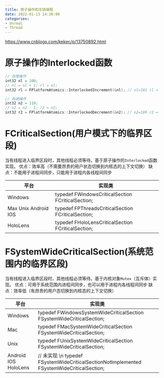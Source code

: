```yaml
---
title: 原子操作和无锁编程
date: 2022-01-13 14:30:00
categories:
- Unreal
- Thread
---
```

https://www.cnblogs.com/kekec/p/13750892.html
# 原子操作的Interlocked函数
```C++
// 自增操作
int32 nl = 100;
// nl = nl + 1; rl = nl;
int32 rl = FPlatformAtomics::InterlockedIncrement(&nl); // nl=101 rl = 101

// 自减操作
int32 n2 = 110;
// n2 = n2 - 1; r2 = n2;
int32 r2 = FPlatformAtomics::InterlockedDecrement(&n2); // n2=109 r2 = 109
```
# FCriticalSection(用户模式下的临界区段)
当有线程进入临界区段时，其他线程必须等待。基于原子操作的`Interlocked`函数实现。
优点：效率高（不需要昂贵的用户状态切换到内核态的上下文切换）
缺点：不能用于进程间同步，只能用于进程内各线程间同步

|平台|实现类|
|---|---|
|Windows|typedef FWindowsCriticalSection FCriticalSection;|
|Max Unix Android IOS |typedef FPThreadsCriticalSection FCriticalSection;|
|HoloLens | typedef FHoloLensCriticalSection FCriticalSection;|

# FSystemWideCriticalSection(系统范围内的临界区段)
当有线程进入临界区段时，其他线程必须等待。基于内核对象`Mutex`（互斥体）实现。
优点：可用于系统范围内进程间同步，也可以用于进程内各线程间同步
缺点：效率低（有昂贵的用户态切换到内核态的上下文切换）

|平台|实现类|
|---|---|
|Windows|typedef FWindowsSystemWideCriticalSection FSystemWideCriticalSection;|
|Mac|typedef FMacSystemWideCriticalSection FSystemWideCriticalSection;|
|Unix|typedef FUnixSystemWideCriticalSection FSystemWideCriticalSection;|
|Android IOS HoloLens|// 未实现 \n typedef FSystemWideCriticalSectionNotImplemented FSystemWideCriticalSection;|
